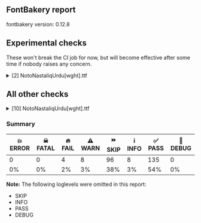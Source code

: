 ## FontBakery report

fontbakery version: 0.12.8



## Experimental checks

These won't break the CI job for now, but will become effective after some time if nobody raises any concern.


<details><summary>[2] NotoNastaliqUrdu[wght].ttf</summary>
<div>
<details>
    <summary>🔥 <b>FAIL</b> Ensure 'smcp' (small caps) lookups are defined before ligature lookups in the 'GSUB' table. <a href="https://fontbakery.readthedocs.io/en/stable/fontbakery/checks/universal.html#"></a></summary>
    <div>







* 🔥 **FAIL** <p>'smcp' or 'liga' lookups not found in GSUB table.</p>
 [code: missing-lookups]



</div>
</details>

<details>
    <summary>⚠️ <b>WARN</b> Validate size, and resolution of article images, and ensure article page has minimum length and includes visual assets. <a href="https://fontbakery.readthedocs.io/en/stable/fontbakery/checks/googlefonts.article.html#"></a></summary>
    <div>







* ⚠️ **WARN** <p>Family metadata at fonts/NotoNastaliqUrdu/googlefonts/variable-ttf does not have an article.</p>
 [code: lacks-article]



</div>
</details>
</div>
</details>




## All other checks



<details><summary>[10] NotoNastaliqUrdu[wght].ttf</summary>
<div>
<details>
    <summary>🔥 <b>FAIL</b> Check that no collisions are found while shaping <a href="https://fontbakery.readthedocs.io/en/stable/fontbakery/checks/shaping.html#"></a></summary>
    <div>







* 🔥 **FAIL** <p>qa/shaping_tests/collisions.json: 2 collisions found while shaping.</p>
<ul>
<li>
<p>twodotshorizontalbelowar/uni0650,twodotshorizontalbelowar/uni0650,uni0650/twodotshorizontalbelowar,uni0650/twodotshorizontalbelowar collision found in e.g. <span class='tf'>دِینا</span> <div><svg style="height:100px;margin:10px;"  viewBox="121 -460 875 1285"><path d="M264,0 Q190,0 155.5,56.5 Q121,113 121,223 Q121,306 124.5,385 Q128,464 133,530.5 Q138,597 144,645.5 Q150,694 155,716 Q159,733 164.5,750.5 Q170,768 176.5,787 Q183,806 191,825 L212,819 Q206,785 202,741.5 Q198,698 195,645 Q192,592 190.5,530 Q189,468 189,396 Q189,358 191.5,316.5 Q194,275 205.5,239 Q217,203 242.5,180.5 Q268,158 313,158 Q335,158 345.5,144 Q356,130 356,101 Q356,63 341,41 Q326,19 304.5,9.5 Q283,0 264,0 Z" fill="green"/> <path d="M406,421 Q392,435 378,448 Q364,461 350.5,473 Q337,485 323,495 L323,504 Q329,514 341,528.5 Q353,543 366.5,558 Q380,573 392,584.5 Q404,596 410,600 L419,600 Q465,571 481,551.5 Q497,532 497,515 Q497,498 476.5,474 Q456,450 414,421 L406,421 Z" fill="red"/> <path d="M263,0 Q249,0 239.5,6.5 Q230,13 225.5,26 Q221,39 221,57 Q221,94 235.5,116 Q250,138 271.5,148 Q293,158 313,158 Q343,158 367,169.5 Q391,181 409,204 L443,249 Q451,260 461.5,265.5 Q472,271 484,271 Q494,271 502,268.5 Q510,266 517,263 Q528,259 539,255 Q550,251 564,251 Q577,251 585,239 Q593,227 593,213 Q593,178 571,161.5 Q549,145 530,145 Q517,145 504.5,148 Q492,151 481,157 Q462,169 452,169 Q440,169 430,155.5 Q420,142 406,120 Q389,92 371,67 Q353,42 332,25 Q318,14 300.5,7 Q283,0 263,0 Z" fill="purple"/> <path d="M611,-460 Q597,-445 582.5,-432 Q568,-419 554.5,-407 Q541,-395 528,-385 L528,-376 Q534,-367 546,-352.5 Q558,-338 571.5,-322.5 Q585,-307 597,-295.5 Q609,-284 615,-281 L624,-281 Q649,-296 666,-309 Q683,-322 692,-336 Q710,-314 732,-290.5 Q754,-267 763,-262 L771,-262 Q811,-287 830.5,-306.5 Q850,-326 850,-346 Q850,-365 830,-388.5 Q810,-412 770,-441 L761,-441 Q744,-424 728,-409.5 Q712,-395 697,-383 Q683,-415 620,-460 L611,-460 Z" fill="yellow"/> <path d="M530,145 Q522,145 511.5,154 Q501,163 501,184 Q501,215 520.5,233 Q540,251 563,251 Q593,251 610,263 Q627,275 640,300 L661,296 Q648,241 628,207.5 Q608,174 583,159.5 Q558,145 530,145 Z" fill="green"/> <path d="M749,-364 L742,-359 Q746,-337 762,-319.5 Q778,-302 797,-290 Q816,-278 828,-271 Q863,-251 897,-232 Q931,-213 965,-194 Q973,-189 978.5,-186 Q984,-183 987,-181 L996,-186 Q988,-207 976,-223 Q964,-239 941,-252 L802,-328 Q778,-341 766.5,-349 Q755,-357 749,-364 Z" fill="purple"/> <path d="M673,-67 L671,-45 Q696,-32 728.5,-13 Q761,6 795,29 Q829,52 857.5,75 Q886,98 904,119 Q922,140 922,156 Q922,171 908.5,193 Q895,215 865,240.5 Q835,266 784,289 Q788,302 798.5,325 Q809,348 822,374.5 Q835,401 847.5,424 Q860,447 869,459 L880,459 Q908,442 933.5,415 Q959,388 975.5,351 Q992,314 992,266 Q992,229 982,187 Q972,145 953.5,105.5 Q935,66 911.5,36 Q888,6 861,-8 Q836,-21 788.5,-35.5 Q741,-50 673,-67 Z" fill="blue"/></svg> </div></p>
<pre><code>Got     : uni0627.fina=4+263|dotabovear=3@147,-411+0|uni066E.medi.alef=3+267|r150=3+0|twodotshorizontalbelowar=2@158,-262+0|uni066E.init.fbeh=2@0,145+156|nobari=2+0|uni0650=0@176,-180+0|uni062F.isol=0@30,0+330
</code></pre>
<p>Got: <svg style="height:100px;margin:10px;" xmlns="http://www.w3.org/2000/svg" viewBox="0 -1422 1001 3326" transform="matrix(1 0 0 -1 0 0)"> <defs> <path id="g5" d="M264.0,0.0Q190.0,0.0 155.5,56.5Q121.0,113.0 121.0,223.0Q121.0,306.0 124.5,385.0Q128.0,464.0 133.0,530.5Q138.0,597.0 144.0,645.5Q150.0,694.0 155.0,716.0Q159.0,733.0 164.5,750.5Q170.0,768.0 176.5,787.0Q183.0,806.0 191.0,825.0L212.0,819.0Q206.0,785.0 202.0,741.5Q198.0,698.0 195.0,645.0Q192.0,592.0 190.5,530.0Q189.0,468.0 189.0,396.0Q189.0,358.0 191.5,316.5Q194.0,275.0 205.5,239.0Q217.0,203.0 242.5,180.5Q268.0,158.0 313.0,158.0Q335.0,158.0 345.5,144.0Q356.0,130.0 356.0,101.0Q356.0,63.0 341.0,41.0Q326.0,19.0 304.5,9.5Q283.0,0.0 264.0,0.0Z"/> <path id="g762" d="M-4.0,832.0Q-18.0,846.0 -32.0,859.0Q-46.0,872.0 -59.5,884.0Q-73.0,896.0 -87.0,906.0L-87.0,915.0Q-81.0,925.0 -69.0,939.5Q-57.0,954.0 -43.5,969.0Q-30.0,984.0 -18.0,995.5Q-6.0,1007.0 0.0,1011.0L9.0,1011.0Q55.0,982.0 71.0,962.5Q87.0,943.0 87.0,926.0Q87.0,909.0 66.5,885.0Q46.0,861.0 4.0,832.0L-4.0,832.0Z"/> <path id="g18" d="M0.0,0.0Q-14.0,0.0 -23.5,6.5Q-33.0,13.0 -37.5,26.0Q-42.0,39.0 -42.0,57.0Q-42.0,94.0 -27.5,116.0Q-13.0,138.0 8.5,148.0Q30.0,158.0 50.0,158.0Q80.0,158.0 104.0,169.5Q128.0,181.0 146.0,204.0L180.0,249.0Q188.0,260.0 198.5,265.5Q209.0,271.0 221.0,271.0Q231.0,271.0 239.0,268.5Q247.0,266.0 254.0,263.0Q265.0,259.0 276.0,255.0Q287.0,251.0 301.0,251.0Q314.0,251.0 322.0,239.0Q330.0,227.0 330.0,213.0Q330.0,178.0 308.0,161.5Q286.0,145.0 267.0,145.0Q254.0,145.0 241.5,148.0Q229.0,151.0 218.0,157.0Q199.0,169.0 189.0,169.0Q177.0,169.0 167.0,155.5Q157.0,142.0 143.0,120.0Q126.0,92.0 108.0,67.0Q90.0,42.0 69.0,25.0Q55.0,14.0 37.5,7.0Q20.0,0.0 0.0,0.0Z"/> <path id="g954" d=""/> <path id="g780" d="M-77.0,-198.0Q-91.0,-183.0 -105.5,-170.0Q-120.0,-157.0 -133.5,-145.0Q-147.0,-133.0 -160.0,-123.0L-160.0,-114.0Q-154.0,-105.0 -142.0,-90.5Q-130.0,-76.0 -116.5,-60.5Q-103.0,-45.0 -91.0,-33.5Q-79.0,-22.0 -73.0,-19.0L-64.0,-19.0Q-39.0,-34.0 -22.0,-47.0Q-5.0,-60.0 4.0,-74.0Q22.0,-52.0 44.0,-28.5Q66.0,-5.0 75.0,0.0L83.0,0.0Q123.0,-25.0 142.5,-44.5Q162.0,-64.0 162.0,-84.0Q162.0,-103.0 142.0,-126.5Q122.0,-150.0 82.0,-179.0L73.0,-179.0Q56.0,-162.0 40.0,-147.5Q24.0,-133.0 9.0,-121.0Q-5.0,-153.0 -68.0,-198.0L-77.0,-198.0Z"/> <path id="g42" d="M0.0,0.0Q-8.0,0.0 -18.5,9.0Q-29.0,18.0 -29.0,39.0Q-29.0,70.0 -9.5,88.0Q10.0,106.0 33.0,106.0Q63.0,106.0 80.0,118.0Q97.0,130.0 110.0,155.0L131.0,151.0Q118.0,96.0 98.0,62.5Q78.0,29.0 53.0,14.5Q28.0,0.0 0.0,0.0Z"/> <path id="g951" d=""/> <path id="g824" d="M-113.0,-184.0L-120.0,-179.0Q-116.0,-157.0 -100.0,-139.5Q-84.0,-122.0 -65.0,-110.0Q-46.0,-98.0 -34.0,-91.0Q1.0,-71.0 35.0,-52.0Q69.0,-33.0 103.0,-14.0Q111.0,-9.0 116.5,-6.0Q122.0,-3.0 125.0,-1.0L134.0,-6.0Q126.0,-27.0 114.0,-43.0Q102.0,-59.0 79.0,-72.0L-60.0,-148.0Q-84.0,-161.0 -95.5,-169.0Q-107.0,-177.0 -113.0,-184.0Z"/> <path id="g126" d="M-43.0,-67.0L-45.0,-45.0Q-20.0,-32.0 12.5,-13.0Q45.0,6.0 79.0,29.0Q113.0,52.0 141.5,75.0Q170.0,98.0 188.0,119.0Q206.0,140.0 206.0,156.0Q206.0,171.0 192.5,193.0Q179.0,215.0 149.0,240.5Q119.0,266.0 68.0,289.0Q72.0,302.0 82.5,325.0Q93.0,348.0 106.0,374.5Q119.0,401.0 131.5,424.0Q144.0,447.0 153.0,459.0L164.0,459.0Q192.0,442.0 217.5,415.0Q243.0,388.0 259.5,351.0Q276.0,314.0 276.0,266.0Q276.0,229.0 266.0,187.0Q256.0,145.0 237.5,105.5Q219.0,66.0 195.5,36.0Q172.0,6.0 145.0,-8.0Q120.0,-21.0 72.5,-35.5Q25.0,-50.0 -43.0,-67.0Z"/> </defs> <g transform="translate(0,0)"> <use href="#g5"/> </g> <g transform="translate(410,-411)"> <use href="#g762"/> </g> <g transform="translate(263,0)"> <use href="#g18"/> </g> <g transform="translate(530,0)"> <use href="#g954"/> </g> <g transform="translate(688,-262)"> <use href="#g780"/> </g> <g transform="translate(530,145)"> <use href="#g42"/> </g> <g transform="translate(686,0)"> <use href="#g951"/> </g> <g transform="translate(862,-180)"> <use href="#g824"/> </g> <g transform="translate(716,0)"> <use href="#g126"/> </g> </svg></p>
</li>
<li>
<p>threedotsdownbelowar/uni06D2.isol,threedotsdownbelowar/uni06D2.isol collision found in e.g. <span class='tf'>ےپیل</span> <div><svg style="height:100px;margin:10px;"  viewBox="28 -341 2564 1468"><path d="M280,-341 Q216,-341 168.5,-320 Q121,-299 90,-263.5 Q59,-228 43.5,-181.5 Q28,-135 28,-84 Q28,9 49,102.5 Q70,196 123,308 L151,297 Q123,229 109,171.5 Q95,114 95,63 Q95,-3 115,-47 Q135,-91 168.5,-116 Q202,-141 244,-151.5 Q286,-162 329,-162 Q378,-162 423.5,-150.5 Q469,-139 508.5,-117 Q548,-95 578,-64 Q621,-19 643,26.5 Q665,72 670,104 Q673,122 675.5,146 Q678,170 681,206.5 Q684,243 686,297 L707,802 Q710,866 714.5,910.5 Q719,955 727,989.5 Q735,1024 746,1056 Q757,1088 773,1127 L794,1119 Q791,1104 788,1082.5 Q785,1061 782,1031.5 Q779,1002 776.5,962.5 Q774,923 772.5,873 Q771,823 771,761 Q771,690 780.5,641 Q790,592 817.5,567 Q845,542 897,542 Q921,542 930.5,526 Q940,510 940,485 Q940,447 925,425 Q910,403 889,393.5 Q868,384 848,384 Q816,384 794,394 Q772,404 760,416 L757,334 Q756,302 747,236.5 Q738,171 714,86.5 Q690,2 643,-88 Q604,-162 550.5,-219.5 Q497,-277 429.5,-309 Q362,-341 280,-341 Z" fill="green"/> <path d="M892,15 Q878,30 863.5,43 Q849,56 835.5,68 Q822,80 809,90 L809,99 Q815,108 827,122.5 Q839,137 852.5,152.5 Q866,168 878,179.5 Q890,191 896,194 L905,194 Q930,179 947,166 Q964,153 973,139 Q991,161 1013,184.5 Q1035,208 1044,213 L1052,213 Q1092,188 1111.5,168.5 Q1131,149 1131,129 Q1131,110 1111,86.5 Q1091,63 1051,34 L1042,34 Q1025,51 1009,65.5 Q993,80 978,92 Q964,60 901,15 L892,15 Z" fill="red"/> <path d="M848,384 Q834,384 824.5,390.5 Q815,397 810.5,410 Q806,423 806,441 Q806,478 820.5,500 Q835,522 856.5,532 Q878,542 898,542 Q928,542 952,553.5 Q976,565 994,588 L1028,633 Q1036,644 1046.5,649.5 Q1057,655 1069,655 Q1079,655 1087,652.5 Q1095,650 1102,647 Q1113,643 1124,639 Q1135,635 1149,635 Q1162,635 1170,623 Q1178,611 1178,597 Q1178,562 1156,545.5 Q1134,529 1115,529 Q1102,529 1089.5,532 Q1077,535 1066,541 Q1047,553 1037,553 Q1025,553 1015,539.5 Q1005,526 991,504 Q974,476 956,451 Q938,426 917,409 Q903,398 885.5,391 Q868,384 848,384 Z" fill="purple"/> <path d="M1191,249 Q1177,264 1163,277 Q1149,290 1135.5,302 Q1122,314 1108,324 L1108,333 Q1115,343 1127,357.5 Q1139,372 1152.5,387 Q1166,402 1177.5,413.5 Q1189,425 1195,428 L1204,428 Q1229,412 1246,399 Q1263,386 1272,373 Q1284,388 1298,403.5 Q1312,419 1324.5,431.5 Q1337,444 1343,447 L1352,447 Q1391,422 1410.5,402.5 Q1430,383 1430,363 Q1430,344 1410,320.5 Q1390,297 1350,268 L1341,268 Q1330,280 1319,290 Q1308,300 1297.5,309 Q1287,318 1277,326 Q1263,294 1200,249 L1191,249 Z" fill="yellow"/> <path d="M1267,105 Q1259,115 1241.5,130.5 Q1224,146 1208,160 Q1192,174 1188,176 L1188,184 Q1203,204 1221,223 Q1239,242 1254,255.5 Q1269,269 1274,272 L1282,272 Q1318,247 1335.5,227.5 Q1353,208 1353,192 Q1353,177 1337,158 Q1321,139 1275,105 L1267,105 Z" fill="yellow"/> <path d="M1115,529 Q1107,529 1096.5,538 Q1086,547 1086,568 Q1086,599 1105.5,617 Q1125,635 1148,635 Q1178,635 1195,647 Q1212,659 1225,684 L1246,680 Q1233,625 1213,591.5 Q1193,558 1168,543.5 Q1143,529 1115,529 Z" fill="green"/> <path d="M1569,-46 Q1510,-46 1467,-41 Q1424,-36 1394,-29 Q1351,-17 1330.5,0 Q1310,17 1304,37 Q1298,57 1298,76 Q1298,90 1301,110 Q1304,130 1310,150.5 Q1316,171 1324,187 Q1367,271 1592,386 Q1648,415 1684,439 Q1720,463 1752,497 L1769,487 Q1730,407 1677.5,366 Q1625,325 1572,300 Q1492,262 1447,238 Q1402,214 1383.5,197.5 Q1365,181 1365,164 Q1365,139 1392.5,124.5 Q1420,110 1484,102 Q1505,100 1528.5,97.5 Q1552,95 1579,94 Q1606,93 1635,93 Q1672,93 1708,94 Q1744,95 1789.5,98 Q1835,101 1901,106 Q1967,111 2064,119 Q2129,124 2201,127 Q2273,130 2353,130 Q2424,130 2483.5,127.5 Q2543,125 2591,120 L2592,97 Q2501,71 2377,46.5 Q2253,22 2095,-1 Q1937,-23 1805.5,-34.5 Q1674,-46 1569,-46 Z" fill="purple"/></svg> </div></p>
<pre><code>Got     : uni0644.fina=3+848|twodotshorizontalbelowar=2@121,213+0|uni066E.medi.alef=2@0,384+267|r550=2+0|threedotsdownbelowar=1@155,447+0|uni066E.init.fbeh=1@0,529+156|nobari=1+0|uni06D2.isol=0+1409
</code></pre>
<p>Got: <svg style="height:100px;margin:10px;" xmlns="http://www.w3.org/2000/svg" viewBox="0 -1127 2707 3031" transform="matrix(1 0 0 -1 0 0)"> <defs> <path id="g398" d="M280.0,-341.0Q216.0,-341.0 168.5,-320.0Q121.0,-299.0 90.0,-263.5Q59.0,-228.0 43.5,-181.5Q28.0,-135.0 28.0,-84.0Q28.0,9.0 49.0,102.5Q70.0,196.0 123.0,308.0L151.0,297.0Q123.0,229.0 109.0,171.5Q95.0,114.0 95.0,63.0Q95.0,-3.0 115.0,-47.0Q135.0,-91.0 168.5,-116.0Q202.0,-141.0 244.0,-151.5Q286.0,-162.0 329.0,-162.0Q378.0,-162.0 423.5,-150.5Q469.0,-139.0 508.5,-117.0Q548.0,-95.0 578.0,-64.0Q621.0,-19.0 643.0,26.5Q665.0,72.0 670.0,104.0Q673.0,122.0 675.5,146.0Q678.0,170.0 681.0,206.5Q684.0,243.0 686.0,297.0L707.0,802.0Q710.0,866.0 714.5,910.5Q719.0,955.0 727.0,989.5Q735.0,1024.0 746.0,1056.0Q757.0,1088.0 773.0,1127.0L794.0,1119.0Q791.0,1104.0 788.0,1082.5Q785.0,1061.0 782.0,1031.5Q779.0,1002.0 776.5,962.5Q774.0,923.0 772.5,873.0Q771.0,823.0 771.0,761.0Q771.0,690.0 780.5,641.0Q790.0,592.0 817.5,567.0Q845.0,542.0 897.0,542.0Q921.0,542.0 930.5,526.0Q940.0,510.0 940.0,485.0Q940.0,447.0 925.0,425.0Q910.0,403.0 889.0,393.5Q868.0,384.0 848.0,384.0Q816.0,384.0 794.0,394.0Q772.0,404.0 760.0,416.0L757.0,334.0Q756.0,302.0 747.0,236.5Q738.0,171.0 714.0,86.5Q690.0,2.0 643.0,-88.0Q604.0,-162.0 550.5,-219.5Q497.0,-277.0 429.5,-309.0Q362.0,-341.0 280.0,-341.0Z"/> <path id="g780" d="M-77.0,-198.0Q-91.0,-183.0 -105.5,-170.0Q-120.0,-157.0 -133.5,-145.0Q-147.0,-133.0 -160.0,-123.0L-160.0,-114.0Q-154.0,-105.0 -142.0,-90.5Q-130.0,-76.0 -116.5,-60.5Q-103.0,-45.0 -91.0,-33.5Q-79.0,-22.0 -73.0,-19.0L-64.0,-19.0Q-39.0,-34.0 -22.0,-47.0Q-5.0,-60.0 4.0,-74.0Q22.0,-52.0 44.0,-28.5Q66.0,-5.0 75.0,0.0L83.0,0.0Q123.0,-25.0 142.5,-44.5Q162.0,-64.0 162.0,-84.0Q162.0,-103.0 142.0,-126.5Q122.0,-150.0 82.0,-179.0L73.0,-179.0Q56.0,-162.0 40.0,-147.5Q24.0,-133.0 9.0,-121.0Q-5.0,-153.0 -68.0,-198.0L-77.0,-198.0Z"/> <path id="g18" d="M0.0,0.0Q-14.0,0.0 -23.5,6.5Q-33.0,13.0 -37.5,26.0Q-42.0,39.0 -42.0,57.0Q-42.0,94.0 -27.5,116.0Q-13.0,138.0 8.5,148.0Q30.0,158.0 50.0,158.0Q80.0,158.0 104.0,169.5Q128.0,181.0 146.0,204.0L180.0,249.0Q188.0,260.0 198.5,265.5Q209.0,271.0 221.0,271.0Q231.0,271.0 239.0,268.5Q247.0,266.0 254.0,263.0Q265.0,259.0 276.0,255.0Q287.0,251.0 301.0,251.0Q314.0,251.0 322.0,239.0Q330.0,227.0 330.0,213.0Q330.0,178.0 308.0,161.5Q286.0,145.0 267.0,145.0Q254.0,145.0 241.5,148.0Q229.0,151.0 218.0,157.0Q199.0,169.0 189.0,169.0Q177.0,169.0 167.0,155.5Q157.0,142.0 143.0,120.0Q126.0,92.0 108.0,67.0Q90.0,42.0 69.0,25.0Q55.0,14.0 37.5,7.0Q20.0,0.0 0.0,0.0Z"/> <path id="g963" d=""/> <path id="g787" d="M-79.0,-198.0Q-93.0,-183.0 -107.0,-170.0Q-121.0,-157.0 -134.5,-145.0Q-148.0,-133.0 -162.0,-123.0L-162.0,-114.0Q-155.0,-104.0 -143.0,-89.5Q-131.0,-75.0 -117.5,-60.0Q-104.0,-45.0 -92.5,-33.5Q-81.0,-22.0 -75.0,-19.0L-66.0,-19.0Q-41.0,-35.0 -24.0,-48.0Q-7.0,-61.0 2.0,-74.0Q14.0,-59.0 28.0,-43.5Q42.0,-28.0 54.5,-15.5Q67.0,-3.0 73.0,0.0L82.0,0.0Q121.0,-25.0 140.5,-44.5Q160.0,-64.0 160.0,-84.0Q160.0,-103.0 140.0,-126.5Q120.0,-150.0 80.0,-179.0L71.0,-179.0Q60.0,-167.0 49.0,-157.0Q38.0,-147.0 27.5,-138.0Q17.0,-129.0 7.0,-121.0Q-7.0,-153.0 -70.0,-198.0L-79.0,-198.0ZM-3.0,-342.0Q-11.0,-332.0 -28.5,-316.5Q-46.0,-301.0 -62.0,-287.0Q-78.0,-273.0 -82.0,-271.0L-82.0,-263.0Q-67.0,-243.0 -49.0,-224.0Q-31.0,-205.0 -16.0,-191.5Q-1.0,-178.0 4.0,-175.0L12.0,-175.0Q48.0,-200.0 65.5,-219.5Q83.0,-239.0 83.0,-255.0Q83.0,-270.0 67.0,-289.0Q51.0,-308.0 5.0,-342.0L-3.0,-342.0Z"/> <path id="g42" d="M0.0,0.0Q-8.0,0.0 -18.5,9.0Q-29.0,18.0 -29.0,39.0Q-29.0,70.0 -9.5,88.0Q10.0,106.0 33.0,106.0Q63.0,106.0 80.0,118.0Q97.0,130.0 110.0,155.0L131.0,151.0Q118.0,96.0 98.0,62.5Q78.0,29.0 53.0,14.5Q28.0,0.0 0.0,0.0Z"/> <path id="g951" d=""/> <path id="g595" d="M298.0,-46.0Q239.0,-46.0 196.0,-41.0Q153.0,-36.0 123.0,-29.0Q80.0,-17.0 59.5,0.0Q39.0,17.0 33.0,37.0Q27.0,57.0 27.0,76.0Q27.0,90.0 30.0,110.0Q33.0,130.0 39.0,150.5Q45.0,171.0 53.0,187.0Q96.0,271.0 321.0,386.0Q377.0,415.0 413.0,439.0Q449.0,463.0 481.0,497.0L498.0,487.0Q459.0,407.0 406.5,366.0Q354.0,325.0 301.0,300.0Q221.0,262.0 176.0,238.0Q131.0,214.0 112.5,197.5Q94.0,181.0 94.0,164.0Q94.0,139.0 121.5,124.5Q149.0,110.0 213.0,102.0Q234.0,100.0 257.5,97.5Q281.0,95.0 308.0,94.0Q335.0,93.0 364.0,93.0Q401.0,93.0 437.0,94.0Q473.0,95.0 518.5,98.0Q564.0,101.0 630.0,106.0Q696.0,111.0 793.0,119.0Q858.0,124.0 930.0,127.0Q1002.0,130.0 1082.0,130.0Q1153.0,130.0 1212.5,127.5Q1272.0,125.0 1320.0,120.0L1321.0,97.0Q1230.0,71.0 1106.0,46.5Q982.0,22.0 824.0,-1.0Q666.0,-23.0 534.5,-34.5Q403.0,-46.0 298.0,-46.0Z"/> </defs> <g transform="translate(0,0)"> <use href="#g398"/> </g> <g transform="translate(969,213)"> <use href="#g780"/> </g> <g transform="translate(848,384)"> <use href="#g18"/> </g> <g transform="translate(1115,0)"> <use href="#g963"/> </g> <g transform="translate(1270,447)"> <use href="#g787"/> </g> <g transform="translate(1115,529)"> <use href="#g42"/> </g> <g transform="translate(1271,0)"> <use href="#g951"/> </g> <g transform="translate(1271,0)"> <use href="#g595"/> </g> </svg></p>
</li>
</ul>
 [code: shaping-collides]



</div>
</details>

<details>
    <summary>🔥 <b>FAIL</b> Shapes languages in all GF glyphsets. <a href="https://fontbakery.readthedocs.io/en/stable/fontbakery/checks/googlefonts.glyphset.html#"></a></summary>
    <div>







* 🔥 **FAIL** <p>GF_Arabic_Core glyphset:</p>
<table>
<thead>
<tr>
<th align="left">Language</th>
<th align="left">FAIL messages</th>
</tr>
</thead>
<tbody>
<tr>
<td align="left">ar_Arab (Arabic)</td>
<td align="left">Shaper didn't attach uni0670 to TatweelNS</td>
</tr>
<tr>
<td align="left">^</td>
<td align="left">Shaper didn't attach uni0653 to TatweelNS</td>
</tr>
<tr>
<td align="left">^</td>
<td align="left">Shaper didn't attach uni0654 to TatweelNS</td>
</tr>
<tr>
<td align="left">^</td>
<td align="left">Shaper didn't attach uni0655 to TatweelNS</td>
</tr>
<tr>
<td align="left">^</td>
<td align="left">Shaper didn't attach uni064B to TatweelNS</td>
</tr>
<tr>
<td align="left">^</td>
<td align="left">Shaper didn't attach uni064C to TatweelNS</td>
</tr>
<tr>
<td align="left">^</td>
<td align="left">Shaper didn't attach uni064D to TatweelNS</td>
</tr>
<tr>
<td align="left">^</td>
<td align="left">Shaper didn't attach uni064E to TatweelNS</td>
</tr>
<tr>
<td align="left">^</td>
<td align="left">Shaper didn't attach uni064F to TatweelNS</td>
</tr>
<tr>
<td align="left">^</td>
<td align="left">Shaper didn't attach uni0650 to TatweelNS</td>
</tr>
<tr>
<td align="left">^</td>
<td align="left">Shaper didn't attach uni0651 to TatweelNS</td>
</tr>
<tr>
<td align="left">^</td>
<td align="left">Shaper didn't attach uni06540652 to TatweelNS</td>
</tr>
<tr>
<td align="left">^</td>
<td align="left">Shaper didn't attach uni0650 to uni0651</td>
</tr>
<tr>
<td align="left">^</td>
<td align="left">Shaper didn't attach uni064D to uni0651</td>
</tr>
</tbody>
</table>
 [code: failed-language-shaping]



* 🔥 **FAIL** <p>GF_Arabic_Plus glyphset:</p>
<table>
<thead>
<tr>
<th align="left">Language</th>
<th align="left">FAIL messages</th>
</tr>
</thead>
<tbody>
<tr>
<td align="left">sd_Arab (Sindhi)</td>
<td align="left">Some base glyphs were missing: ڪ</td>
</tr>
<tr>
<td align="left">^</td>
<td align="left">Shaper produced a .notdef</td>
</tr>
<tr>
<td align="left">^</td>
<td align="left">.fina version of ARABIC LETTER SWASH KAF; both buffers returned .notdef=1+900</td>
</tr>
<tr>
<td align="left">^</td>
<td align="left">.medi version of ARABIC LETTER SWASH KAF; both buffers returned space=1+0</td>
</tr>
<tr>
<td align="left">^</td>
<td align="left">.init version of ARABIC LETTER SWASH KAF; both buffers returned space=0+0</td>
</tr>
<tr>
<td align="left">^</td>
<td align="left">.fina version of ARABIC LETTER NGOEH; both buffers returned twodotshorizontalabovear.kaf=1+0</td>
</tr>
<tr>
<td align="left">^</td>
<td align="left">.medi version of ARABIC LETTER NGOEH; both buffers returned space=1+0</td>
</tr>
<tr>
<td align="left">^</td>
<td align="left">.init version of ARABIC LETTER NGOEH; both buffers returned space=0+0</td>
</tr>
<tr>
<td align="left">^</td>
<td align="left">.fina version of ARABIC LETTER GUEH; both buffers returned twodotsverticalbelowar=1+0</td>
</tr>
<tr>
<td align="left">^</td>
<td align="left">.medi version of ARABIC LETTER GUEH; both buffers returned space=1+0</td>
</tr>
<tr>
<td align="left">^</td>
<td align="left">.init version of ARABIC LETTER GUEH; both buffers returned space=0+0</td>
</tr>
</tbody>
</table>
 [code: failed-language-shaping]



* ⚠️ **WARN** <p>GF_Arabic_Plus glyphset:</p>
<table>
<thead>
<tr>
<th align="left">Language</th>
<th align="left">WARN messages</th>
</tr>
</thead>
<tbody>
<tr>
<td align="left">ms_Arab (Malay (Arabic))</td>
<td align="left">No exemplar glyphs were defined for language Malay (Arabic)</td>
</tr>
</tbody>
</table>
 [code: warning-language-shaping]



* ⚠️ **WARN** <p>GF_Arabic_Plus glyphset:</p>
<table>
<thead>
<tr>
<th align="left">Language</th>
<th align="left">WARN messages</th>
</tr>
</thead>
<tbody>
<tr>
<td align="left">sd_Arab (Sindhi)</td>
<td align="left">Some auxiliary glyphs were missing: ڪ</td>
</tr>
</tbody>
</table>
 [code: warning-language-shaping]



</div>
</details>

<details>
    <summary>🔥 <b>FAIL</b> Check for presence of an ARTICLE.en_us.html file <a href="https://fontbakery.readthedocs.io/en/stable/fontbakery/checks/googlefonts.description.html#"></a></summary>
    <div>







* 🔥 **FAIL** <p>This is a Noto font but it lacks an ARTICLE.en_us.html file.</p>
 [code: missing-article]



* 🔥 **FAIL** <p>This is a Noto font but it lacks a DESCRIPTION.en_us.html file.</p>
 [code: missing-description]



</div>
</details>

<details>
    <summary>⚠️ <b>WARN</b> Detect any interpolation issues in the font. <a href="https://fontbakery.readthedocs.io/en/stable/fontbakery/checks/universal.html#"></a></summary>
    <div>







* ⚠️ **WARN** <p>Interpolation issues were found in the font:</p>
<pre><code>- Contour 0 point 31 in glyph 'uni0633.medi.seen' has a kink between location wght=400 and location wght=700

- Contour 1 point 8 in glyph 'uni0635.isol' has a kink between location wght=400 and location wght=700

- Contour 0 in glyph 'uni0635.medi.sad': becomes underweight between wght=400 and wght=700.

- Contour 0 point 36 in glyph 'uni0635.medi.sad' has a kink between location wght=400 and location wght=700

- Contour 0 point 42 in glyph 'uni0635.medi.sad' has a kink between location wght=400 and location wght=700

- Contour 0 point 29 in glyph 'uni0647.medi.jeem' has a kink between location wght=400 and location wght=700

- Contour 0 point 46 in glyph 'uni06D2.fina' has a kink between location wght=400 and location wght=700

- Contour 0 in glyph 'uni0603': becomes underweight between wght=400 and wght=700.

- Contour 0 point 10 in glyph 'seven.encl' has a kink between location wght=400 and location wght=700

- Contour 0 point 40 in glyph 'uniFDFD' has a kink between location wght=400 and location wght=700

- Contour 0 in glyph 'nine': becomes underweight between wght=400 and wght=700.

- Contour 0 point 31 in glyph 'nine' has a kink between location wght=400 and location wght=700
</code></pre>
 [code: interpolation-issues]



</div>
</details>

<details>
    <summary>⚠️ <b>WARN</b> Check math signs have the same width. <a href="https://fontbakery.readthedocs.io/en/stable/fontbakery/checks/universal.html#"></a></summary>
    <div>







* ⚠️ **WARN** <p>The most common width is 567 among a set of 5 math glyphs.
The following math glyphs have a different width, though:</p>
<p>Width = 559:
less, greater</p>
 [code: width-outliers]



</div>
</details>

<details>
    <summary>⚠️ <b>WARN</b> Check font contains no unreachable glyphs <a href="https://fontbakery.readthedocs.io/en/stable/fontbakery/checks/universal.glyphset.html#"></a></summary>
    <div>







* ⚠️ **WARN** <p>The following glyphs could not be reached by codepoint or substitution rules:</p>
<pre><code>- NullMk

- _gaf.sarkash.inv2

- _gaf.sarkash.invshort2

- _gaf.sarkash.invshorter
</code></pre>
 [code: unreachable-glyphs]



</div>
</details>

<details>
    <summary>⚠️ <b>WARN</b> Glyph names are all valid? <a href="https://fontbakery.readthedocs.io/en/stable/fontbakery/checks/universal.glyphnames.html#"></a></summary>
    <div>







* ⚠️ **WARN** <p>The following glyph names may be too long for some legacy systems which may expect a maximum 31-characters length limit:
twodotshorizontalabove_tahabovear, twodotshorizontalbelow_tahabovear and twodotshorizontalcenter_tahabovear</p>
 [code: legacy-long-names]



</div>
</details>

<details>
    <summary>⚠️ <b>WARN</b> Ensure soft_dotted characters lose their dot when combined with marks that replace the dot. <a href="https://fontbakery.readthedocs.io/en/stable/fontbakery/checks/shaping.html#"></a></summary>
    <div>







* ⚠️ **WARN** <p>The dot of soft dotted characters used in orthographies <em>must</em> disappear in the following strings: į̀ į́ į̂ į̃ į̄ į̌</p>
<p>The dot of soft dotted characters <em>should</em> disappear in other cases, for example: į̆ į̇ į̈ į̊ į̋ į̦̀ į̦́ į̦̂ į̦̃ į̦̄ į̦̆ į̦̇ į̦̈ į̦̊ į̦̋ į̦̌ į̧̀ į̧́ į̧̂ į̧̃</p>
<p>Your font fully covers the following languages that require the soft-dotted feature: Lithuanian (Latn, 2,357,094 speakers), Dutch (Latn, 31,709,104 speakers).</p>
<p>Your font does <em>not</em> cover the following languages that require the soft-dotted feature: Ijo, Southeast (Latn, 2,471,000 speakers), Lugbara (Latn, 2,200,000 speakers), Dan (Latn, 1,099,244 speakers), Sar (Latn, 500,000 speakers), Southern Kisi (Latn, 360,000 speakers), Makaa (Latn, 221,000 speakers), South Central Banda (Latn, 244,000 speakers), Avokaya (Latn, 100,000 speakers), Mundani (Latn, 34,000 speakers), Ngbaka (Latn, 1,020,000 speakers), Koonzime (Latn, 40,000 speakers), Nzakara (Latn, 50,000 speakers), Mfumte (Latn, 79,000 speakers), Nateni (Latn, 100,000 speakers), Cicipu (Latn, 44,000 speakers), Igbo (Latn, 27,823,640 speakers), Aghem (Latn, 38,843 speakers), Navajo (Latn, 166,319 speakers), Vute (Latn, 21,000 speakers), Belarusian (Cyrl, 10,064,517 speakers), Kpelle, Guinea (Latn, 622,000 speakers), Yala (Latn, 200,000 speakers), Mango (Latn, 77,000 speakers), Basaa (Latn, 332,940 speakers), Ejagham (Latn, 120,000 speakers), Bafut (Latn, 158,146 speakers), Kom (Latn, 360,685 speakers), Gulay (Latn, 250,478 speakers), Ma’di (Latn, 584,000 speakers), Ekpeye (Latn, 226,000 speakers), Bete-Bendi (Latn, 100,000 speakers), Ebira (Latn, 2,200,000 speakers), Fur (Latn, 1,230,163 speakers), Ukrainian (Cyrl, 29,273,587 speakers), Zapotec (Latn, 490,000 speakers), Dii (Latn, 71,000 speakers).</p>
 [code: soft-dotted]



</div>
</details>

<details>
    <summary>⚠️ <b>WARN</b> Check for codepoints not covered by METADATA subsets. <a href="https://fontbakery.readthedocs.io/en/stable/fontbakery/checks/googlefonts.subsets.html#"></a></summary>
    <div>







* ⚠️ **WARN** <p>The following codepoints supported by the font are not covered by
any subsets defined in the font's metadata file, and will never
be served. You can solve this by either manually adding additional
subset declarations to METADATA.pb, or by editing the glyphset
definitions.</p>
<ul>
<li>U+02C7 CARON: try adding one of: canadian-aboriginal, tifinagh, yi</li>
<li>U+02C9 MODIFIER LETTER MACRON: not included in any glyphset definition</li>
<li>U+02D8 BREVE: try adding one of: canadian-aboriginal, yi</li>
<li>U+02D9 DOT ABOVE: try adding one of: canadian-aboriginal, yi</li>
<li>U+02DB OGONEK: try adding one of: canadian-aboriginal, yi</li>
<li>U+02DD DOUBLE ACUTE ACCENT: not included in any glyphset definition</li>
<li>U+0302 COMBINING CIRCUMFLEX ACCENT: try adding one of: coptic, cherokee, math, tifinagh</li>
<li>U+0306 COMBINING BREVE: try adding one of: tifinagh, old-permic</li>
<li>U+0307 COMBINING DOT ABOVE: try adding one of: coptic, syriac, tai-le, tifinagh, malayalam, canadian-aboriginal, math, old-permic</li>
<li>U+030A COMBINING RING ABOVE: try adding syriac</li>
<li>U+030B COMBINING DOUBLE ACUTE ACCENT: try adding one of: cherokee, osage</li>
<li>U+030C COMBINING CARON: try adding one of: cherokee, tai-le</li>
<li>U+0326 COMBINING COMMA BELOW: not included in any glyphset definition</li>
<li>U+0327 COMBINING CEDILLA: not included in any glyphset definition</li>
<li>U+0328 COMBINING OGONEK: not included in any glyphset definition</li>
<li>U+0600 ARABIC NUMBER SIGN: try adding arabic</li>
<li>U+0601 ARABIC SIGN SANAH: try adding arabic</li>
<li>U+0602 ARABIC FOOTNOTE MARKER: try adding arabic</li>
<li>U+0603 ARABIC SIGN SAFHA: try adding arabic</li>
<li>U+0604 ARABIC SIGN SAMVAT: try adding arabic</li>
<li>U+0609 ARABIC-INDIC PER MILLE SIGN: try adding arabic</li>
<li>U+060A ARABIC-INDIC PER TEN THOUSAND SIGN: try adding arabic</li>
<li>U+060B AFGHANI SIGN: try adding arabic</li>
<li>U+060C ARABIC COMMA: try adding one of: syriac, arabic, thaana, nko, yezidi, hanifi-rohingya</li>
<li>U+060D ARABIC DATE SEPARATOR: try adding arabic</li>
<li>U+060E ARABIC POETIC VERSE SIGN: try adding arabic</li>
<li>U+060F ARABIC SIGN MISRA: try adding arabic</li>
<li>U+0610 ARABIC SIGN SALLALLAHOU ALAYHE WASSALLAM: try adding arabic</li>
<li>U+0611 ARABIC SIGN ALAYHE ASSALLAM: try adding arabic</li>
<li>U+0612 ARABIC SIGN RAHMATULLAH ALAYHE: try adding arabic</li>
<li>U+0613 ARABIC SIGN RADI ALLAHOU ANHU: try adding arabic</li>
<li>U+0614 ARABIC SIGN TAKHALLUS: try adding arabic</li>
<li>U+0615 ARABIC SMALL HIGH TAH: try adding arabic</li>
<li>U+061B ARABIC SEMICOLON: try adding one of: syriac, arabic, thaana, nko, yezidi, hanifi-rohingya</li>
<li>U+061C ARABIC LETTER MARK: try adding one of: syriac, arabic, thaana</li>
<li>U+061E ARABIC TRIPLE DOT PUNCTUATION MARK: try adding arabic</li>
<li>U+061F ARABIC QUESTION MARK: try adding one of: syriac, adlam, arabic, thaana, nko, yezidi, hanifi-rohingya</li>
<li>U+0620 ARABIC LETTER KASHMIRI YEH: try adding arabic</li>
<li>U+0621 ARABIC LETTER HAMZA: try adding one of: syriac, arabic</li>
<li>U+0622 ARABIC LETTER ALEF WITH MADDA ABOVE: try adding arabic</li>
<li>U+0623 ARABIC LETTER ALEF WITH HAMZA ABOVE: try adding arabic</li>
<li>U+0624 ARABIC LETTER WAW WITH HAMZA ABOVE: try adding arabic</li>
<li>U+0625 ARABIC LETTER ALEF WITH HAMZA BELOW: try adding arabic</li>
<li>U+0626 ARABIC LETTER YEH WITH HAMZA ABOVE: try adding arabic</li>
<li>U+0627 ARABIC LETTER ALEF: try adding one of: indic-siyaq-numbers, arabic</li>
<li>U+0628 ARABIC LETTER BEH: try adding arabic</li>
<li>U+0629 ARABIC LETTER TEH MARBUTA: try adding arabic</li>
<li>U+062A ARABIC LETTER TEH: try adding arabic</li>
<li>U+062B ARABIC LETTER THEH: try adding arabic</li>
<li>U+062C ARABIC LETTER JEEM: try adding arabic</li>
<li>U+062D ARABIC LETTER HAH: try adding arabic</li>
<li>U+062E ARABIC LETTER KHAH: try adding arabic</li>
<li>U+062F ARABIC LETTER DAL: try adding arabic</li>
<li>U+0630 ARABIC LETTER THAL: try adding arabic</li>
<li>U+0631 ARABIC LETTER REH: try adding arabic</li>
<li>U+0632 ARABIC LETTER ZAIN: try adding arabic</li>
<li>U+0633 ARABIC LETTER SEEN: try adding arabic</li>
<li>U+0634 ARABIC LETTER SHEEN: try adding arabic</li>
<li>U+0635 ARABIC LETTER SAD: try adding arabic</li>
<li>U+0636 ARABIC LETTER DAD: try adding arabic</li>
<li>U+0637 ARABIC LETTER TAH: try adding arabic</li>
<li>U+0638 ARABIC LETTER ZAH: try adding arabic</li>
<li>U+0639 ARABIC LETTER AIN: try adding arabic</li>
<li>U+063A ARABIC LETTER GHAIN: try adding arabic</li>
<li>U+063B ARABIC LETTER KEHEH WITH TWO DOTS ABOVE: try adding arabic</li>
<li>U+063C ARABIC LETTER KEHEH WITH THREE DOTS BELOW: try adding arabic</li>
<li>U+063D ARABIC LETTER FARSI YEH WITH INVERTED V: try adding arabic</li>
<li>U+063E ARABIC LETTER FARSI YEH WITH TWO DOTS ABOVE: try adding arabic</li>
<li>U+063F ARABIC LETTER FARSI YEH WITH THREE DOTS ABOVE: try adding arabic</li>
<li>U+0640 ARABIC TATWEEL: try adding one of: syriac, mandaic, adlam, manichaean, arabic, sogdian, psalter-pahlavi, hanifi-rohingya, old-uyghur</li>
<li>U+0641 ARABIC LETTER FEH: try adding arabic</li>
<li>U+0642 ARABIC LETTER QAF: try adding arabic</li>
<li>U+0643 ARABIC LETTER KAF: try adding arabic</li>
<li>U+0644 ARABIC LETTER LAM: try adding arabic</li>
<li>U+0645 ARABIC LETTER MEEM: try adding arabic</li>
<li>U+0646 ARABIC LETTER NOON: try adding arabic</li>
<li>U+0647 ARABIC LETTER HEH: try adding arabic</li>
<li>U+0648 ARABIC LETTER WAW: try adding arabic</li>
<li>U+0649 ARABIC LETTER ALEF MAKSURA: try adding arabic</li>
<li>U+064A ARABIC LETTER YEH: try adding arabic</li>
<li>U+064B ARABIC FATHATAN: try adding one of: syriac, arabic</li>
<li>U+064C ARABIC DAMMATAN: try adding one of: syriac, arabic</li>
<li>U+064D ARABIC KASRATAN: try adding one of: syriac, arabic</li>
<li>U+064E ARABIC FATHA: try adding one of: syriac, arabic</li>
<li>U+064F ARABIC DAMMA: try adding one of: syriac, arabic</li>
<li>U+0650 ARABIC KASRA: try adding one of: syriac, arabic</li>
<li>U+0651 ARABIC SHADDA: try adding one of: syriac, arabic</li>
<li>U+0652 ARABIC SUKUN: try adding one of: syriac, arabic</li>
<li>U+0653 ARABIC MADDAH ABOVE: try adding one of: syriac, arabic</li>
<li>U+0654 ARABIC HAMZA ABOVE: try adding one of: syriac, arabic</li>
<li>U+0655 ARABIC HAMZA BELOW: try adding one of: syriac, arabic</li>
<li>U+0656 ARABIC SUBSCRIPT ALEF: try adding arabic</li>
<li>U+0657 ARABIC INVERTED DAMMA: try adding arabic</li>
<li>U+0658 ARABIC MARK NOON GHUNNA: try adding arabic</li>
<li>U+0659 ARABIC ZWARAKAY: try adding arabic</li>
<li>U+065A ARABIC VOWEL SIGN SMALL V ABOVE: try adding arabic</li>
<li>U+065B ARABIC VOWEL SIGN INVERTED SMALL V ABOVE: try adding arabic</li>
<li>U+065D ARABIC REVERSED DAMMA: try adding arabic</li>
<li>U+065E ARABIC FATHA WITH TWO DOTS: try adding arabic</li>
<li>U+065F ARABIC WAVY HAMZA BELOW: try adding arabic</li>
<li>U+0660 ARABIC-INDIC DIGIT ZERO: try adding one of: syriac, arabic, thaana, indic-siyaq-numbers, yezidi, hanifi-rohingya</li>
<li>U+0661 ARABIC-INDIC DIGIT ONE: try adding one of: syriac, arabic, thaana, yezidi, indic-siyaq-numbers</li>
<li>U+0662 ARABIC-INDIC DIGIT TWO: try adding one of: syriac, arabic, thaana, yezidi, indic-siyaq-numbers</li>
<li>U+0663 ARABIC-INDIC DIGIT THREE: try adding one of: syriac, arabic, thaana, yezidi, indic-siyaq-numbers</li>
<li>U+0664 ARABIC-INDIC DIGIT FOUR: try adding one of: syriac, arabic, thaana, yezidi, indic-siyaq-numbers</li>
<li>U+0665 ARABIC-INDIC DIGIT FIVE: try adding one of: syriac, arabic, thaana, yezidi, indic-siyaq-numbers</li>
<li>U+0666 ARABIC-INDIC DIGIT SIX: try adding one of: syriac, arabic, thaana, yezidi, indic-siyaq-numbers</li>
<li>U+0667 ARABIC-INDIC DIGIT SEVEN: try adding one of: syriac, arabic, thaana, yezidi, indic-siyaq-numbers</li>
<li>U+0668 ARABIC-INDIC DIGIT EIGHT: try adding one of: syriac, arabic, thaana, yezidi, indic-siyaq-numbers</li>
<li>U+0669 ARABIC-INDIC DIGIT NINE: try adding one of: syriac, arabic, thaana, yezidi, indic-siyaq-numbers</li>
<li>U+066A ARABIC PERCENT SIGN: try adding one of: nko, syriac, arabic, thaana</li>
<li>U+066B ARABIC DECIMAL SEPARATOR: try adding one of: syriac, arabic, thaana</li>
<li>U+066C ARABIC THOUSANDS SEPARATOR: try adding one of: syriac, arabic, thaana</li>
<li>U+066D ARABIC FIVE POINTED STAR: try adding arabic</li>
<li>U+066E ARABIC LETTER DOTLESS BEH: try adding arabic</li>
<li>U+066F ARABIC LETTER DOTLESS QAF: try adding arabic</li>
<li>U+0670 ARABIC LETTER SUPERSCRIPT ALEF: try adding one of: syriac, arabic</li>
<li>U+0671 ARABIC LETTER ALEF WASLA: try adding arabic</li>
<li>U+0672 ARABIC LETTER ALEF WITH WAVY HAMZA ABOVE: try adding arabic</li>
<li>U+0673 ARABIC LETTER ALEF WITH WAVY HAMZA BELOW: try adding arabic</li>
<li>U+0679 ARABIC LETTER TTEH: try adding arabic</li>
<li>U+067A ARABIC LETTER TTEHEH: try adding arabic</li>
<li>U+067B ARABIC LETTER BEEH: try adding arabic</li>
<li>U+067C ARABIC LETTER TEH WITH RING: try adding arabic</li>
<li>U+067D ARABIC LETTER TEH WITH THREE DOTS ABOVE DOWNWARDS: try adding arabic</li>
<li>U+067E ARABIC LETTER PEH: try adding arabic</li>
<li>U+067F ARABIC LETTER TEHEH: try adding arabic</li>
<li>U+0680 ARABIC LETTER BEHEH: try adding arabic</li>
<li>U+0681 ARABIC LETTER HAH WITH HAMZA ABOVE: try adding arabic</li>
<li>U+0682 ARABIC LETTER HAH WITH TWO DOTS VERTICAL ABOVE: try adding arabic</li>
<li>U+0683 ARABIC LETTER NYEH: try adding arabic</li>
<li>U+0684 ARABIC LETTER DYEH: try adding arabic</li>
<li>U+0685 ARABIC LETTER HAH WITH THREE DOTS ABOVE: try adding arabic</li>
<li>U+0686 ARABIC LETTER TCHEH: try adding arabic</li>
<li>U+0687 ARABIC LETTER TCHEHEH: try adding arabic</li>
<li>U+0688 ARABIC LETTER DDAL: try adding arabic</li>
<li>U+0689 ARABIC LETTER DAL WITH RING: try adding arabic</li>
<li>U+068A ARABIC LETTER DAL WITH DOT BELOW: try adding arabic</li>
<li>U+068B ARABIC LETTER DAL WITH DOT BELOW AND SMALL TAH: try adding arabic</li>
<li>U+068C ARABIC LETTER DAHAL: try adding arabic</li>
<li>U+068D ARABIC LETTER DDAHAL: try adding arabic</li>
<li>U+068E ARABIC LETTER DUL: try adding arabic</li>
<li>U+068F ARABIC LETTER DAL WITH THREE DOTS ABOVE DOWNWARDS: try adding arabic</li>
<li>U+0690 ARABIC LETTER DAL WITH FOUR DOTS ABOVE: try adding arabic</li>
<li>U+0691 ARABIC LETTER RREH: try adding arabic</li>
<li>U+0692 ARABIC LETTER REH WITH SMALL V: try adding arabic</li>
<li>U+0693 ARABIC LETTER REH WITH RING: try adding arabic</li>
<li>U+0694 ARABIC LETTER REH WITH DOT BELOW: try adding arabic</li>
<li>U+0695 ARABIC LETTER REH WITH SMALL V BELOW: try adding arabic</li>
<li>U+0696 ARABIC LETTER REH WITH DOT BELOW AND DOT ABOVE: try adding arabic</li>
<li>U+0697 ARABIC LETTER REH WITH TWO DOTS ABOVE: try adding arabic</li>
<li>U+0698 ARABIC LETTER JEH: try adding arabic</li>
<li>U+0699 ARABIC LETTER REH WITH FOUR DOTS ABOVE: try adding arabic</li>
<li>U+069A ARABIC LETTER SEEN WITH DOT BELOW AND DOT ABOVE: try adding arabic</li>
<li>U+069B ARABIC LETTER SEEN WITH THREE DOTS BELOW: try adding arabic</li>
<li>U+069C ARABIC LETTER SEEN WITH THREE DOTS BELOW AND THREE DOTS ABOVE: try adding arabic</li>
<li>U+069D ARABIC LETTER SAD WITH TWO DOTS BELOW: try adding arabic</li>
<li>U+069E ARABIC LETTER SAD WITH THREE DOTS ABOVE: try adding arabic</li>
<li>U+069F ARABIC LETTER TAH WITH THREE DOTS ABOVE: try adding arabic</li>
<li>U+06A0 ARABIC LETTER AIN WITH THREE DOTS ABOVE: try adding arabic</li>
<li>U+06A1 ARABIC LETTER DOTLESS FEH: try adding arabic</li>
<li>U+06A3 ARABIC LETTER FEH WITH DOT BELOW: try adding arabic</li>
<li>U+06A4 ARABIC LETTER VEH: try adding arabic</li>
<li>U+06A5 ARABIC LETTER FEH WITH THREE DOTS BELOW: try adding arabic</li>
<li>U+06A6 ARABIC LETTER PEHEH: try adding arabic</li>
<li>U+06A7 ARABIC LETTER QAF WITH DOT ABOVE: try adding arabic</li>
<li>U+06A8 ARABIC LETTER QAF WITH THREE DOTS ABOVE: try adding arabic</li>
<li>U+06A9 ARABIC LETTER KEHEH: try adding arabic</li>
<li>U+06AB ARABIC LETTER KAF WITH RING: try adding arabic</li>
<li>U+06AC ARABIC LETTER KAF WITH DOT ABOVE: try adding arabic</li>
<li>U+06AD ARABIC LETTER NG: try adding arabic</li>
<li>U+06AE ARABIC LETTER KAF WITH THREE DOTS BELOW: try adding arabic</li>
<li>U+06AF ARABIC LETTER GAF: try adding arabic</li>
<li>U+06B0 ARABIC LETTER GAF WITH RING: try adding arabic</li>
<li>U+06B1 ARABIC LETTER NGOEH: try adding arabic</li>
<li>U+06B2 ARABIC LETTER GAF WITH TWO DOTS BELOW: try adding arabic</li>
<li>U+06B3 ARABIC LETTER GUEH: try adding arabic</li>
<li>U+06B4 ARABIC LETTER GAF WITH THREE DOTS ABOVE: try adding arabic</li>
<li>U+06B5 ARABIC LETTER LAM WITH SMALL V: try adding arabic</li>
<li>U+06B6 ARABIC LETTER LAM WITH DOT ABOVE: try adding arabic</li>
<li>U+06B7 ARABIC LETTER LAM WITH THREE DOTS ABOVE: try adding arabic</li>
<li>U+06B8 ARABIC LETTER LAM WITH THREE DOTS BELOW: try adding arabic</li>
<li>U+06B9 ARABIC LETTER NOON WITH DOT BELOW: try adding arabic</li>
<li>U+06BA ARABIC LETTER NOON GHUNNA: try adding arabic</li>
<li>U+06BB ARABIC LETTER RNOON: try adding arabic</li>
<li>U+06BC ARABIC LETTER NOON WITH RING: try adding arabic</li>
<li>U+06BD ARABIC LETTER NOON WITH THREE DOTS ABOVE: try adding arabic</li>
<li>U+06BE ARABIC LETTER HEH DOACHASHMEE: try adding arabic</li>
<li>U+06BF ARABIC LETTER TCHEH WITH DOT ABOVE: try adding arabic</li>
<li>U+06C0 ARABIC LETTER HEH WITH YEH ABOVE: try adding arabic</li>
<li>U+06C1 ARABIC LETTER HEH GOAL: try adding arabic</li>
<li>U+06C2 ARABIC LETTER HEH GOAL WITH HAMZA ABOVE: try adding arabic</li>
<li>U+06C3 ARABIC LETTER TEH MARBUTA GOAL: try adding arabic</li>
<li>U+06C4 ARABIC LETTER WAW WITH RING: try adding arabic</li>
<li>U+06C5 ARABIC LETTER KIRGHIZ OE: try adding arabic</li>
<li>U+06C6 ARABIC LETTER OE: try adding arabic</li>
<li>U+06C7 ARABIC LETTER U: try adding arabic</li>
<li>U+06C8 ARABIC LETTER YU: try adding arabic</li>
<li>U+06C9 ARABIC LETTER KIRGHIZ YU: try adding arabic</li>
<li>U+06CA ARABIC LETTER WAW WITH TWO DOTS ABOVE: try adding arabic</li>
<li>U+06CB ARABIC LETTER VE: try adding arabic</li>
<li>U+06CC ARABIC LETTER FARSI YEH: try adding arabic</li>
<li>U+06CD ARABIC LETTER YEH WITH TAIL: try adding arabic</li>
<li>U+06CE ARABIC LETTER YEH WITH SMALL V: try adding arabic</li>
<li>U+06CF ARABIC LETTER WAW WITH DOT ABOVE: try adding arabic</li>
<li>U+06D0 ARABIC LETTER E: try adding arabic</li>
<li>U+06D1 ARABIC LETTER YEH WITH THREE DOTS BELOW: try adding arabic</li>
<li>U+06D2 ARABIC LETTER YEH BARREE: try adding arabic</li>
<li>U+06D3 ARABIC LETTER YEH BARREE WITH HAMZA ABOVE: try adding arabic</li>
<li>U+06D4 ARABIC FULL STOP: try adding one of: hanifi-rohingya, yezidi, arabic</li>
<li>U+06D5 ARABIC LETTER AE: try adding arabic</li>
<li>U+06DD ARABIC END OF AYAH: try adding arabic</li>
<li>U+06DE ARABIC START OF RUB EL HIZB: try adding arabic</li>
<li>U+06E0 ARABIC SMALL HIGH UPRIGHT RECTANGULAR ZERO: try adding arabic</li>
<li>U+06E1 ARABIC SMALL HIGH DOTLESS HEAD OF KHAH: try adding arabic</li>
<li>U+06E9 ARABIC PLACE OF SAJDAH: try adding arabic</li>
<li>U+06EE ARABIC LETTER DAL WITH INVERTED V: try adding arabic</li>
<li>U+06EF ARABIC LETTER REH WITH INVERTED V: try adding arabic</li>
<li>U+06F0 EXTENDED ARABIC-INDIC DIGIT ZERO: try adding one of: indic-siyaq-numbers, arabic</li>
<li>U+06F1 EXTENDED ARABIC-INDIC DIGIT ONE: try adding one of: indic-siyaq-numbers, arabic</li>
<li>U+06F2 EXTENDED ARABIC-INDIC DIGIT TWO: try adding one of: indic-siyaq-numbers, arabic</li>
<li>U+06F3 EXTENDED ARABIC-INDIC DIGIT THREE: try adding one of: indic-siyaq-numbers, arabic</li>
<li>U+06F4 EXTENDED ARABIC-INDIC DIGIT FOUR: try adding one of: indic-siyaq-numbers, arabic</li>
<li>U+06F5 EXTENDED ARABIC-INDIC DIGIT FIVE: try adding one of: indic-siyaq-numbers, arabic</li>
<li>U+06F6 EXTENDED ARABIC-INDIC DIGIT SIX: try adding one of: indic-siyaq-numbers, arabic</li>
<li>U+06F7 EXTENDED ARABIC-INDIC DIGIT SEVEN: try adding one of: indic-siyaq-numbers, arabic</li>
<li>U+06F8 EXTENDED ARABIC-INDIC DIGIT EIGHT: try adding one of: indic-siyaq-numbers, arabic</li>
<li>U+06F9 EXTENDED ARABIC-INDIC DIGIT NINE: try adding one of: indic-siyaq-numbers, arabic</li>
<li>U+06FF ARABIC LETTER HEH WITH INVERTED V: try adding arabic</li>
<li>U+0750 ARABIC LETTER BEH WITH THREE DOTS HORIZONTALLY BELOW: try adding arabic</li>
<li>U+0751 ARABIC LETTER BEH WITH DOT BELOW AND THREE DOTS ABOVE: try adding arabic</li>
<li>U+0752 ARABIC LETTER BEH WITH THREE DOTS POINTING UPWARDS BELOW: try adding arabic</li>
<li>U+0753 ARABIC LETTER BEH WITH THREE DOTS POINTING UPWARDS BELOW AND TWO DOTS ABOVE: try adding arabic</li>
<li>U+0754 ARABIC LETTER BEH WITH TWO DOTS BELOW AND DOT ABOVE: try adding arabic</li>
<li>U+0755 ARABIC LETTER BEH WITH INVERTED SMALL V BELOW: try adding arabic</li>
<li>U+0756 ARABIC LETTER BEH WITH SMALL V: try adding arabic</li>
<li>U+0757 ARABIC LETTER HAH WITH TWO DOTS ABOVE: try adding arabic</li>
<li>U+0758 ARABIC LETTER HAH WITH THREE DOTS POINTING UPWARDS BELOW: try adding arabic</li>
<li>U+0759 ARABIC LETTER DAL WITH TWO DOTS VERTICALLY BELOW AND SMALL TAH: try adding arabic</li>
<li>U+075A ARABIC LETTER DAL WITH INVERTED SMALL V BELOW: try adding arabic</li>
<li>U+075B ARABIC LETTER REH WITH STROKE: try adding arabic</li>
<li>U+075C ARABIC LETTER SEEN WITH FOUR DOTS ABOVE: try adding arabic</li>
<li>U+075D ARABIC LETTER AIN WITH TWO DOTS ABOVE: try adding arabic</li>
<li>U+075E ARABIC LETTER AIN WITH THREE DOTS POINTING DOWNWARDS ABOVE: try adding arabic</li>
<li>U+075F ARABIC LETTER AIN WITH TWO DOTS VERTICALLY ABOVE: try adding arabic</li>
<li>U+0760 ARABIC LETTER FEH WITH TWO DOTS BELOW: try adding arabic</li>
<li>U+0761 ARABIC LETTER FEH WITH THREE DOTS POINTING UPWARDS BELOW: try adding arabic</li>
<li>U+0762 ARABIC LETTER KEHEH WITH DOT ABOVE: try adding arabic</li>
<li>U+0763 ARABIC LETTER KEHEH WITH THREE DOTS ABOVE: try adding arabic</li>
<li>U+0764 ARABIC LETTER KEHEH WITH THREE DOTS POINTING UPWARDS BELOW: try adding arabic</li>
<li>U+0765 ARABIC LETTER MEEM WITH DOT ABOVE: try adding arabic</li>
<li>U+0766 ARABIC LETTER MEEM WITH DOT BELOW: try adding arabic</li>
<li>U+0767 ARABIC LETTER NOON WITH TWO DOTS BELOW: try adding arabic</li>
<li>U+0768 ARABIC LETTER NOON WITH SMALL TAH: try adding arabic</li>
<li>U+0769 ARABIC LETTER NOON WITH SMALL V: try adding arabic</li>
<li>U+076A ARABIC LETTER LAM WITH BAR: try adding arabic</li>
<li>U+076B ARABIC LETTER REH WITH TWO DOTS VERTICALLY ABOVE: try adding arabic</li>
<li>U+076C ARABIC LETTER REH WITH HAMZA ABOVE: try adding arabic</li>
<li>U+076D ARABIC LETTER SEEN WITH TWO DOTS VERTICALLY ABOVE: try adding arabic</li>
<li>U+076E ARABIC LETTER HAH WITH SMALL ARABIC LETTER TAH BELOW: try adding arabic</li>
<li>U+076F ARABIC LETTER HAH WITH SMALL ARABIC LETTER TAH AND TWO DOTS: try adding arabic</li>
<li>U+0770 ARABIC LETTER SEEN WITH SMALL ARABIC LETTER TAH AND TWO DOTS: try adding arabic</li>
<li>U+0771 ARABIC LETTER REH WITH SMALL ARABIC LETTER TAH AND TWO DOTS: try adding arabic</li>
<li>U+0772 ARABIC LETTER HAH WITH SMALL ARABIC LETTER TAH ABOVE: try adding arabic</li>
<li>U+0773 ARABIC LETTER ALEF WITH EXTENDED ARABIC-INDIC DIGIT TWO ABOVE: try adding arabic</li>
<li>U+0774 ARABIC LETTER ALEF WITH EXTENDED ARABIC-INDIC DIGIT THREE ABOVE: try adding arabic</li>
<li>U+0775 ARABIC LETTER FARSI YEH WITH EXTENDED ARABIC-INDIC DIGIT TWO ABOVE: try adding arabic</li>
<li>U+0776 ARABIC LETTER FARSI YEH WITH EXTENDED ARABIC-INDIC DIGIT THREE ABOVE: try adding arabic</li>
<li>U+0777 ARABIC LETTER FARSI YEH WITH EXTENDED ARABIC-INDIC DIGIT FOUR BELOW: try adding arabic</li>
<li>U+0778 ARABIC LETTER WAW WITH EXTENDED ARABIC-INDIC DIGIT TWO ABOVE: try adding arabic</li>
<li>U+0779 ARABIC LETTER WAW WITH EXTENDED ARABIC-INDIC DIGIT THREE ABOVE: try adding arabic</li>
<li>U+077A ARABIC LETTER YEH BARREE WITH EXTENDED ARABIC-INDIC DIGIT TWO ABOVE: try adding arabic</li>
<li>U+077B ARABIC LETTER YEH BARREE WITH EXTENDED ARABIC-INDIC DIGIT THREE ABOVE: try adding arabic</li>
<li>U+077C ARABIC LETTER HAH WITH EXTENDED ARABIC-INDIC DIGIT FOUR BELOW: try adding arabic</li>
<li>U+077D ARABIC LETTER SEEN WITH EXTENDED ARABIC-INDIC DIGIT FOUR ABOVE: try adding arabic</li>
<li>U+08A0 ARABIC LETTER BEH WITH SMALL V BELOW: try adding arabic</li>
<li>U+08A1 ARABIC LETTER BEH WITH HAMZA ABOVE: try adding arabic</li>
<li>U+08A2 ARABIC LETTER JEEM WITH TWO DOTS ABOVE: try adding arabic</li>
<li>U+08A3 ARABIC LETTER TAH WITH TWO DOTS ABOVE: try adding arabic</li>
<li>U+08A4 ARABIC LETTER FEH WITH DOT BELOW AND THREE DOTS ABOVE: try adding arabic</li>
<li>U+08A5 ARABIC LETTER QAF WITH DOT BELOW: try adding arabic</li>
<li>U+08A6 ARABIC LETTER LAM WITH DOUBLE BAR: try adding arabic</li>
<li>U+08A7 ARABIC LETTER MEEM WITH THREE DOTS ABOVE: try adding arabic</li>
<li>U+08A8 ARABIC LETTER YEH WITH TWO DOTS BELOW AND HAMZA ABOVE: try adding arabic</li>
<li>U+08A9 ARABIC LETTER YEH WITH TWO DOTS BELOW AND DOT ABOVE: try adding arabic</li>
<li>U+08AA ARABIC LETTER REH WITH LOOP: try adding arabic</li>
<li>U+08AB ARABIC LETTER WAW WITH DOT WITHIN: try adding arabic</li>
<li>U+08AC ARABIC LETTER ROHINGYA YEH: try adding arabic</li>
<li>U+08AD ARABIC LETTER LOW ALEF: try adding arabic</li>
<li>U+08AE ARABIC LETTER DAL WITH THREE DOTS BELOW: try adding arabic</li>
<li>U+08AF ARABIC LETTER SAD WITH THREE DOTS BELOW: try adding arabic</li>
<li>U+08B0 ARABIC LETTER GAF WITH INVERTED STROKE: try adding arabic</li>
<li>U+08B1 ARABIC LETTER STRAIGHT WAW: try adding arabic</li>
<li>U+08B2 ARABIC LETTER ZAIN WITH INVERTED V ABOVE: try adding arabic</li>
<li>U+08B3 ARABIC LETTER AIN WITH THREE DOTS BELOW: try adding arabic</li>
<li>U+08B4 ARABIC LETTER KAF WITH DOT BELOW: try adding arabic</li>
<li>U+08B6 ARABIC LETTER BEH WITH SMALL MEEM ABOVE: try adding arabic</li>
<li>U+08B7 ARABIC LETTER PEH WITH SMALL MEEM ABOVE: try adding arabic</li>
<li>U+08B8 ARABIC LETTER TEH WITH SMALL TEH ABOVE: try adding arabic</li>
<li>U+08B9 ARABIC LETTER REH WITH SMALL NOON ABOVE: try adding arabic</li>
<li>U+08BA ARABIC LETTER YEH WITH TWO DOTS BELOW AND SMALL NOON ABOVE: try adding arabic</li>
<li>U+08BB ARABIC LETTER AFRICAN FEH: try adding arabic</li>
<li>U+08BC ARABIC LETTER AFRICAN QAF: try adding arabic</li>
<li>U+08BD ARABIC LETTER AFRICAN NOON: try adding arabic</li>
<li>U+08BE ARABIC LETTER PEH WITH SMALL V: try adding arabic</li>
<li>U+08BF ARABIC LETTER TEH WITH SMALL V: try adding arabic</li>
<li>U+08C0 ARABIC LETTER TTEH WITH SMALL V: try adding arabic</li>
<li>U+08C1 ARABIC LETTER TCHEH WITH SMALL V: try adding arabic</li>
<li>U+08C2 ARABIC LETTER KEHEH WITH SMALL V: try adding arabic</li>
<li>U+08C3 ARABIC LETTER GHAIN WITH THREE DOTS ABOVE: try adding arabic</li>
<li>U+08C4 ARABIC LETTER AFRICAN QAF WITH THREE DOTS ABOVE: try adding arabic</li>
<li>U+08C5 ARABIC LETTER JEEM WITH THREE DOTS ABOVE: try adding arabic</li>
<li>U+08C6 ARABIC LETTER JEEM WITH THREE DOTS BELOW: try adding arabic</li>
<li>U+08C7 ARABIC LETTER LAM WITH SMALL ARABIC LETTER TAH ABOVE: try adding arabic</li>
<li>U+08C8 ARABIC LETTER GRAF: try adding arabic</li>
<li>U+08E3 ARABIC TURNED DAMMA BELOW: try adding arabic</li>
<li>U+08E4 ARABIC CURLY FATHA: try adding arabic</li>
<li>U+08E5 ARABIC CURLY DAMMA: try adding arabic</li>
<li>U+08E6 ARABIC CURLY KASRA: try adding arabic</li>
<li>U+08E7 ARABIC CURLY FATHATAN: try adding arabic</li>
<li>U+08E8 ARABIC CURLY DAMMATAN: try adding arabic</li>
<li>U+08E9 ARABIC CURLY KASRATAN: try adding arabic</li>
<li>U+08EA ARABIC TONE ONE DOT ABOVE: try adding arabic</li>
<li>U+08EB ARABIC TONE TWO DOTS ABOVE: try adding arabic</li>
<li>U+08EC ARABIC TONE LOOP ABOVE: try adding arabic</li>
<li>U+08ED ARABIC TONE ONE DOT BELOW: try adding arabic</li>
<li>U+08EE ARABIC TONE TWO DOTS BELOW: try adding arabic</li>
<li>U+08EF ARABIC TONE LOOP BELOW: try adding arabic</li>
<li>U+08F0 ARABIC OPEN FATHATAN: try adding arabic</li>
<li>U+08F1 ARABIC OPEN DAMMATAN: try adding arabic</li>
<li>U+08F2 ARABIC OPEN KASRATAN: try adding arabic</li>
<li>U+08F3 ARABIC SMALL HIGH WAW: try adding arabic</li>
<li>U+08F4 ARABIC FATHA WITH RING: try adding arabic</li>
<li>U+08F5 ARABIC FATHA WITH DOT ABOVE: try adding arabic</li>
<li>U+08F6 ARABIC KASRA WITH DOT BELOW: try adding arabic</li>
<li>U+08F7 ARABIC LEFT ARROWHEAD ABOVE: try adding arabic</li>
<li>U+08F8 ARABIC RIGHT ARROWHEAD ABOVE: try adding arabic</li>
<li>U+08F9 ARABIC LEFT ARROWHEAD BELOW: try adding arabic</li>
<li>U+08FA ARABIC RIGHT ARROWHEAD BELOW: try adding arabic</li>
<li>U+08FB ARABIC DOUBLE RIGHT ARROWHEAD ABOVE: try adding arabic</li>
<li>U+08FC ARABIC DOUBLE RIGHT ARROWHEAD ABOVE WITH DOT: try adding arabic</li>
<li>U+08FD ARABIC RIGHT ARROWHEAD ABOVE WITH DOT: try adding arabic</li>
<li>U+08FE ARABIC DAMMA WITH DOT: try adding arabic</li>
<li>U+08FF ARABIC MARK SIDEWAYS NOON GHUNNA: try adding arabic</li>
<li>U+200C ZERO WIDTH NON-JOINER: try adding one of: bengali, lao, saurashtra, limbu, sinhala, takri, tirhuta, kayah-li, mongolian, kharoshthi, rejang, mahajani, sharada, balinese, hatran, syriac, tagbanwa, batak, avestan, manichaean, syloti-nagri, tagalog, thaana, hebrew, khmer, oriya, kaithi, bhaiksuki, duployan, buginese, brahmi, siddham, thai, malayalam, warang-citi, sundanese, gunjala-gondi, new-tai-lue, mandaic, cham, pahawh-hmong, telugu, buhid, kannada, lepcha, nko, psalter-pahlavi, phags-pa, tai-le, tamil, tibetan, yi, zanabazar-square, chakma, javanese, khudawadi, devanagari, dogra, arabic, sogdian, khojki, myanmar, meetei-mayek, newa, gurmukhi, gujarati, hanifi-rohingya, hanunoo, masaram-gondi, tifinagh, tai-tham, modi, tai-viet, grantha</li>
<li>U+200D ZERO WIDTH JOINER: try adding one of: bengali, lao, saurashtra, limbu, sinhala, takri, tirhuta, kayah-li, mongolian, kharoshthi, rejang, mahajani, sharada, balinese, tagbanwa, syriac, zanabazar-square, batak, avestan, manichaean, syloti-nagri, tagalog, thaana, hebrew, khmer, oriya, kaithi, bhaiksuki, duployan, buginese, brahmi, siddham, thai, malayalam, warang-citi, sundanese, gunjala-gondi, new-tai-lue, mandaic, cham, pahawh-hmong, telugu, buhid, kannada, lepcha, nko, psalter-pahlavi, phags-pa, tai-le, tamil, tibetan, yi, chakma, javanese, khudawadi, old-hungarian, devanagari, dogra, arabic, sogdian, khojki, myanmar, meetei-mayek, newa, gurmukhi, gujarati, hanifi-rohingya, hanunoo, masaram-gondi, tifinagh, tai-tham, modi, tai-viet, grantha</li>
<li>U+200E LEFT-TO-RIGHT MARK: try adding one of: syriac, arabic, thaana, nko, hebrew, phags-pa</li>
<li>U+200F RIGHT-TO-LEFT MARK: try adding one of: syriac, thaana, nko, hebrew, phags-pa</li>
<li>U+2010 HYPHEN: try adding one of: coptic, cham, arabic, syloti-nagri, yi, hebrew, lisu, armenian, kaithi, kayah-li, kharoshthi, sora-sompeng, sundanese</li>
<li>U+2011 NON-BREAKING HYPHEN: try adding one of: yi, arabic, syloti-nagri</li>
<li>U+2025 TWO DOT LEADER: try adding phags-pa</li>
<li>U+25CC DOTTED CIRCLE: try adding one of: takri, limbu, miao, music, old-permic, syriac, oriya, armenian, bhaiksuki, duployan, siddham, math, marchen, bassa-vah, mandaic, nko, khudawadi, soyombo, elbasan, coptic, sogdian, wancho, symbols, masaram-gondi, tai-tham, saurashtra, sinhala, kayah-li, tagbanwa, zanabazar-square, batak, thaana, khmer, warang-citi, gunjala-gondi, adlam, cham, kannada, yi, lepcha, psalter-pahlavi, ahom, chakma, dogra, khojki, myanmar, gurmukhi, osage, lao, mongolian, caucasian-albanian, sharada, tagalog, manichaean, kaithi, thai, malayalam, tirhuta, telugu, buhid, tamil, tai-le, canadian-aboriginal, devanagari, meetei-mayek, tifinagh, gujarati, modi, tai-viet, bengali, kharoshthi, mende-kikakui, rejang, mahajani, balinese, syloti-nagri, hebrew, buginese, brahmi, sundanese, new-tai-lue, pahawh-hmong, tibetan, phags-pa, javanese, newa, hanifi-rohingya, hanunoo, grantha</li>
<li>U+FBB2 ARABIC SYMBOL DOT ABOVE: try adding arabic</li>
<li>U+FBB3 ARABIC SYMBOL DOT BELOW: try adding arabic</li>
<li>U+FBB4 ARABIC SYMBOL TWO DOTS ABOVE: try adding arabic</li>
<li>U+FBB5 ARABIC SYMBOL TWO DOTS BELOW: try adding arabic</li>
<li>U+FBB6 ARABIC SYMBOL THREE DOTS ABOVE: try adding arabic</li>
<li>U+FBB7 ARABIC SYMBOL THREE DOTS BELOW: try adding arabic</li>
<li>U+FBB8 ARABIC SYMBOL THREE DOTS POINTING DOWNWARDS ABOVE: try adding arabic</li>
<li>U+FBB9 ARABIC SYMBOL THREE DOTS POINTING DOWNWARDS BELOW: try adding arabic</li>
<li>U+FBBA ARABIC SYMBOL FOUR DOTS ABOVE: try adding arabic</li>
<li>U+FBBB ARABIC SYMBOL FOUR DOTS BELOW: try adding arabic</li>
<li>U+FBBC ARABIC SYMBOL DOUBLE VERTICAL BAR BELOW: try adding arabic</li>
<li>U+FBBD ARABIC SYMBOL TWO DOTS VERTICALLY ABOVE: try adding arabic</li>
<li>U+FBBE ARABIC SYMBOL TWO DOTS VERTICALLY BELOW: try adding arabic</li>
<li>U+FBBF ARABIC SYMBOL RING: try adding arabic</li>
<li>U+FBC0 ARABIC SYMBOL SMALL TAH ABOVE: try adding arabic</li>
<li>U+FBC1 ARABIC SYMBOL SMALL TAH BELOW: try adding arabic</li>
<li>U+FD3E ORNATE LEFT PARENTHESIS: try adding one of: nko, arabic</li>
<li>U+FD3F ORNATE RIGHT PARENTHESIS: try adding one of: nko, arabic</li>
<li>U+FDF2 ARABIC LIGATURE ALLAH ISOLATED FORM: try adding one of: arabic, thaana</li>
<li>U+FDF4 ARABIC LIGATURE MOHAMMAD ISOLATED FORM: try adding arabic</li>
<li>U+FDFA ARABIC LIGATURE SALLALLAHOU ALAYHE WASALLAM: try adding arabic</li>
<li>U+FDFB ARABIC LIGATURE JALLAJALALOUHOU: try adding arabic</li>
<li>U+FDFC RIAL SIGN: try adding arabic</li>
<li>U+FDFD ARABIC LIGATURE BISMILLAH AR-RAHMAN AR-RAHEEM: try adding one of: arabic, thaana</li>
<li>U+FEAE ARABIC LETTER REH FINAL FORM: try adding arabic</li>
<li>U+FEEE ARABIC LETTER WAW FINAL FORM: try adding arabic</li>
</ul>
<p>Or you can add the above codepoints to one of the subsets supported by the font: <code>latin</code>, <code>latin-ext</code></p>
 [code: unreachable-subsetting]



</div>
</details>

<details>
    <summary>⚠️ <b>WARN</b> Ensure variable fonts include an avar table. <a href="https://fontbakery.readthedocs.io/en/stable/fontbakery/checks/googlefonts.varfont.html#"></a></summary>
    <div>







* ⚠️ **WARN** <p>This variable font does not have an avar table.</p>
 [code: missing-avar]



</div>
</details>
</div>
</details>




### Summary

| 💥 ERROR | ☠ FATAL | 🔥 FAIL | ⚠️ WARN | ⏩ SKIP | ℹ️ INFO | ✅ PASS | 🔎 DEBUG | 
| ---|---|---|---|---|---|---|---|
| 0 | 0 | 4 | 8 | 96 | 8 | 135 | 0 | 
| 0% | 0% | 2% | 3% | 38% | 3% | 54% | 0% | 



**Note:** The following loglevels were omitted in this report:


* SKIP
* INFO
* PASS
* DEBUG
